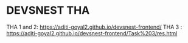 # DEVSNEST THA
THA 1 and 2: https://aditi-goyal2.github.io/devsnest-frontend/
THA 3 : https://aditi-goyal2.github.io/devsnest-frontend/Task%203/res.html